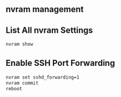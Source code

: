 ## nvram management

## List All nvram Settings

```bash
nvram show
```

## Enable SSH Port Forwarding
```bash
nvram set sshd_forwarding=1
nvram commit
reboot
```